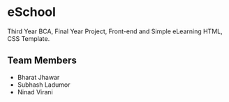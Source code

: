 # eSchool
Third Year BCA, Final Year Project, Front-end and Simple eLearning HTML, CSS Template.
<h2> Team Members </h2>
<ul>
  <li>
    Bharat Jhawar
  </li>
  <li>
    Subhash Ladumor
  </li>
  <li>
    Ninad Virani
  </li>
</ul>
  

